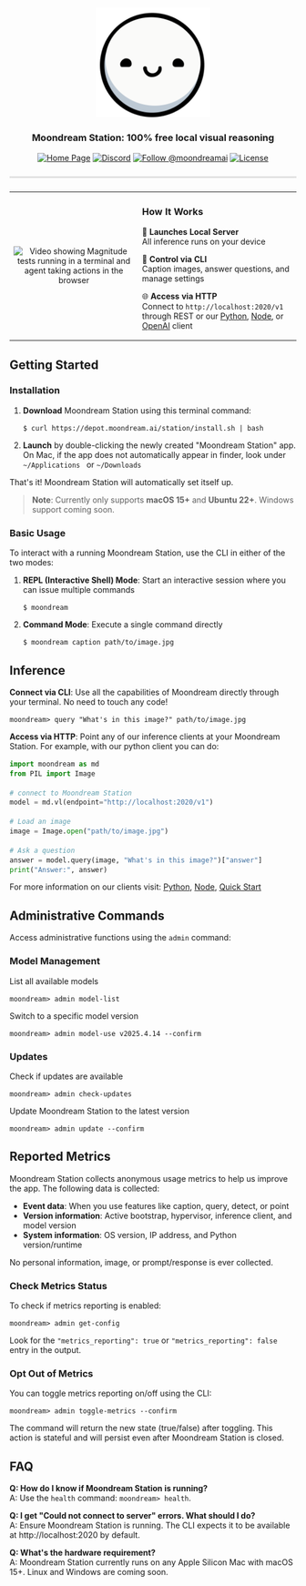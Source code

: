 <div>
   <p align="center">
   <img src="assets/md_logo_clean.png" alt="Moondream Station Logo" width="200"/>
   </p>

   <h3 align="center"><strong>Moondream Station: 100% free local visual reasoning</strong></h3>

   <p align="center">
      <a href="https://moondream.ai/station" target="_blank"><img src="https://img.shields.io/badge/Home-%F0%9F%8F%A0-blue?style=flat-square" alt="Home Page"></a>
      <a href="https://discord.gg/QTaWPdDZ" target="_blank"><img src="https://img.shields.io/badge/Discord-5865F2?logo=discord&logoColor=white&style=flat-square" alt="Discord"></a>
      <a href="https://x.com/moondreamai" target="_blank"><img src="https://img.shields.io/badge/follow-%40moondreamai-000000?style=flat-square&logo=x&logoColor=white" alt="Follow @moondreamai"></a>
      <a href="LICENSE" target="_blank"><img src="https://img.shields.io/badge/license-Apache%202.0-blue?style=flat-square" alt="License"></a>
   </p>
</div>

<hr style="height:3px;border:none;background:#e0e0e0;margin:24px 0;">

<table align="center">
<tr>
<td width="420" align="center" valign="middle">

<!-- Demo video -->
![Video showing Magnitude tests running in a terminal and agent taking actions in the browser](assets/md_station_demo.gif)

</td>
<td width="400" align="left" valign="middle">

### How It Works

🚀 **Launches Local Server**  
   All inference runs on your device

🔧 **Control via CLI**  
   Caption images, answer questions, and manage settings

🌐 **Access via HTTP**  
   Connect to `http://localhost:2020/v1` through REST or our [Python](https://pypi.org/project/moondream/), [Node](https://www.npmjs.com/package/moondream), or [OpenAI](https://github.com/openai/openai-python) client

</td>
</tr>
</table>

## Getting Started

### Installation

1. **Download** Moondream Station using this terminal command:
   ```
   $ curl https://depot.moondream.ai/station/install.sh | bash
   ```

2. **Launch** by double-clicking the newly created "Moondream Station" app. On Mac, if the app does not automatically appear in finder,
look under `~/Applications ` or `~/Downloads`

That's it! Moondream Station will automatically set itself up.

> **Note**: Currently only supports **macOS 15+** and **Ubuntu 22+**. Windows support coming soon.

### Basic Usage

To interact with a running Moondream Station, use the CLI in either of the two modes:

1. **REPL (Interactive Shell) Mode**: Start an interactive session where you can issue multiple commands
   ```
   $ moondream
   ```

2. **Command Mode**: Execute a single command directly
   ```
   $ moondream caption path/to/image.jpg
   ```

## Inference

**Connect via CLI**: 
Use all the capabilities of Moondream directly through your terminal. No need to touch any code!

```
moondream> query "What's in this image?" path/to/image.jpg
```

**Access via HTTP**: 
Point any of our inference clients at your Moondream Station. For example, with our python client you can do:

```python
import moondream as md
from PIL import Image

# connect to Moondream Station
model = md.vl(endpoint="http://localhost:2020/v1")

# Load an image
image = Image.open("path/to/image.jpg")

# Ask a question
answer = model.query(image, "What's in this image?")["answer"]
print("Answer:", answer)
```
For more information on our clients visit: [Python](https://pypi.org/project/moondream/), [Node](https://www.npmjs.com/package/moondream), [Quick Start](https://moondream.ai/c/docs/quickstart)

## Administrative Commands

Access administrative functions using the `admin` command:

### Model Management

List all available models
```
moondream> admin model-list
```

Switch to a specific model version
```
moondream> admin model-use v2025.4.14 --confirm
```

### Updates

Check if updates are available
```
moondream> admin check-updates
```

Update Moondream Station to the latest version
```
moondream> admin update --confirm
```

## Reported Metrics

Moondream Station collects anonymous usage metrics to help us improve the app. The following data is collected:

- **Event data**: When you use features like caption, query, detect, or point
- **Version information**: Active bootstrap, hypervisor, inference client, and model version
- **System information**: OS version, IP address, and Python version/runtime

No personal information, image, or prompt/response is ever collected.

### Check Metrics Status

To check if metrics reporting is enabled:

```
moondream> admin get-config
```

Look for the `"metrics_reporting": true` or `"metrics_reporting": false` entry in the output.

### Opt Out of Metrics

You can toggle metrics reporting on/off using the CLI:

```
moondream> admin toggle-metrics --confirm
```

The command will return the new state (true/false) after toggling. This action is stateful and will persist even after Moondream Station is closed.

## FAQ

**Q: How do I know if Moondream Station is running?**  
A: Use the `health` command: `moondream> health`.

**Q: I get "Could not connect to server" errors. What should I do?**  
A: Ensure Moondream Station is running. The CLI expects it to be available at http://localhost:2020 by default.

**Q: What's the hardware requirement?**  
A: Moondream Station currently runs on any Apple Silicon Mac with macOS 15+. Linux and Windows are coming soon.

